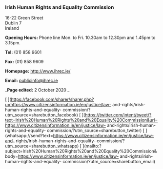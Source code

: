 ###  Irish Human Rights and Equality Commission

16-22 Green Street  
Dublin 7  
Ireland

**Opening Hours:** Phone line Mon. to Fri. 10.30am to 12.30pm and 1.45pm to
3.15pm.

**Tel:** (01) 858 9601

**Fax:** (01) 858 9609

**Homepage:** [ http://www.ihrec.ie/ ](http://www.ihrec.ie/)

**Email:** [ publicinfo@ihrec.ie ](mailto:publicinfo@ihrec.ie)

_**Page edited:** 2 October 2020 _

[
](https://facebook.com/sharer/sharer.php?u=https://www.citizensinformation.ie/en/justice/law-
and-rights/irish-human-rights-and-equality-
commission/?utm_source=sharebutton_facebook) [
](https://twitter.com/intent/tweet/?text=Irish%20Human%20Rights%20and%20Equality%20Commission&url=https://www.citizensinformation.ie/en/justice/law-
and-rights/irish-human-rights-and-equality-
commission/?utm_source=sharebutton_twitter) [
](whatsapp://send?text=https://www.citizensinformation.ie/en/justice/law-and-
rights/irish-human-rights-and-equality-
commission/?utm_source=sharebutton_whatsapp) [
](mailto:?subject=Irish%20Human%20Rights%20and%20Equality%20Commission&body=https://www.citizensinformation.ie/en/justice/law-
and-rights/irish-human-rights-and-equality-
commission/?utm_source=sharebutton_email) [ ](javascript:void\(0\))
